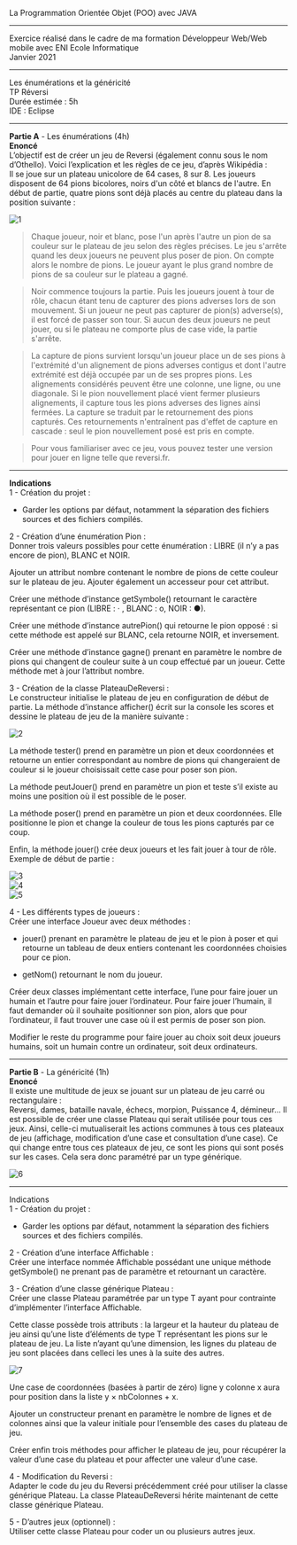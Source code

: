 La Programmation Orientée Objet (POO) avec JAVA  
***********************************************************************************
Exercice réalisé dans le cadre de ma formation Développeur Web/Web mobile avec ENI Ecole Informatique  
Janvier 2021  
***********************************************************************************
Les énumérations et la généricité    
TP Réversi    
Durée estimée : 5h  
IDE : Eclipse  
***********************************************************************************
__Partie A__ - Les énumérations (4h)   
__Enoncé__  
L’objectif est de créer un jeu de Reversi (également connu sous le nom d’Othello). Voici
l’explication et les règles de ce jeu, d’après Wikipédia :  
Il se joue sur un plateau unicolore de 64 cases, 8 sur 8. Les joueurs disposent de 64 pions
bicolores, noirs d'un côté et blancs de l'autre. En début de partie, quatre pions sont déjà
placés au centre du plateau dans la position suivante :  

![1](1.PNG)  

>Chaque joueur, noir et blanc, pose l'un après l'autre un pion de sa couleur sur le plateau de
jeu selon des règles précises. Le jeu s'arrête quand les deux joueurs ne peuvent plus poser
de pion. On compte alors le nombre de pions. Le joueur ayant le plus grand nombre de
pions de sa couleur sur le plateau a gagné.  

>Noir commence toujours la partie. Puis les joueurs jouent à tour de rôle, chacun étant tenu
de capturer des pions adverses lors de son mouvement. Si un joueur ne peut pas capturer
de pion(s) adverse(s), il est forcé de passer son tour. Si aucun des deux joueurs ne peut
jouer, ou si le plateau ne comporte plus de case vide, la partie s'arrête.  

>La capture de pions survient lorsqu'un joueur place un de ses pions à l'extrémité d'un
alignement de pions adverses contigus et dont l'autre extrémité est déjà occupée par un
de ses propres pions. Les alignements considérés peuvent être une colonne, une ligne, ou
une diagonale. Si le pion nouvellement placé vient fermer plusieurs alignements, il capture
tous les pions adverses des lignes ainsi fermées. La capture se traduit par le retournement
des pions capturés. Ces retournements n'entraînent pas d'effet de capture en cascade :
seul le pion nouvellement posé est pris en compte.  

>Pour vous familiariser avec ce jeu, vous pouvez tester une version pour jouer en ligne telle
que reversi.fr.  
*************************************************
__Indications__  
1 - Création du projet :  
- Garder les options par défaut, notamment la séparation des fichiers sources et
des fichiers compilés.  

2 - Création d’une énumération Pion :  
Donner trois valeurs possibles pour cette énumération : LIBRE (il n’y a pas encore de
pion), BLANC et NOIR.  

Ajouter un attribut nombre contenant le nombre de pions de cette couleur sur le
plateau de jeu. Ajouter également un accesseur pour cet attribut.  

Créer une méthode d’instance getSymbole() retournant le caractère représentant
ce pion (LIBRE : · , BLANC : o, NOIR : ●).  

Créer une méthode d’instance autrePion() qui retourne le pion opposé : si cette
méthode est appelé sur BLANC, cela retourne NOIR, et inversement.  

Créer une méthode d’instance gagne() prenant en paramètre le nombre de pions
qui changent de couleur suite à un coup effectué par un joueur. Cette méthode
met à jour l’attribut nombre.  

3 - Création de la classe PlateauDeReversi :  
Le constructeur initialise le plateau de jeu en configuration de début de partie.
La méthode d’instance afficher() écrit sur la console les scores et dessine le
plateau de jeu de la manière suivante :  

![2](2.PNG)  

La méthode tester() prend en paramètre un pion et deux coordonnées et
retourne un entier correspondant au nombre de pions qui changeraient de couleur
si le joueur choisissait cette case pour poser son pion.  

La méthode peutJouer() prend en paramètre un pion et teste s’il existe au moins
une position où il est possible de le poser.  

La méthode poser() prend en paramètre un pion et deux coordonnées. Elle
positionne le pion et change la couleur de tous les pions capturés par ce coup.  

Enfin, la méthode jouer() crée deux joueurs et les fait jouer à tour de rôle.  
Exemple de début de partie :  

![3](3.PNG)    
![4](4.PNG)  
![5](5.PNG)  

4 - Les différents types de joueurs :  
Créer une interface Joueur avec deux méthodes :  
- jouer() prenant en paramètre le plateau de jeu et le pion à poser et qui
retourne un tableau de deux entiers contenant les coordonnées choisies pour
ce pion.  

- getNom() retournant le nom du joueur.  

Créer deux classes implémentant cette interface, l’une pour faire jouer un humain
et l’autre pour faire jouer l’ordinateur. Pour faire jouer l’humain, il faut demander où
il souhaite positionner son pion, alors que pour l’ordinateur, il faut trouver une case
où il est permis de poser son pion.  

Modifier le reste du programme pour faire jouer au choix soit deux joueurs humains,
soit un humain contre un ordinateur, soit deux ordinateurs.  
**********************************************************************
__Partie B__ - La généricité (1h)      
__Enoncé__   
Il existe une multitude de jeux se jouant sur un plateau de jeu carré ou rectangulaire :  
Reversi, dames, bataille navale, échecs, morpion, Puissance 4, démineur… Il est possible de
créer une classe Plateau qui serait utilisée pour tous ces jeux. Ainsi, celle-ci mutualiserait les
actions communes à tous ces plateaux de jeu (affichage, modification d’une case et
consultation d’une case). Ce qui change entre tous ces plateaux de jeu, ce sont les pions
qui sont posés sur les cases. Cela sera donc paramétré par un type générique.  

![6](6.PNG) 
***************************************************************
Indications  
1 - Création du projet :  
- Garder les options par défaut, notamment la séparation des fichiers sources et
des fichiers compilés.  

2 - Création d’une interface Affichable :  
Créer une interface nommée Affichable possédant une unique méthode
getSymbole() ne prenant pas de paramètre et retournant un caractère.  

3 - Création d’une classe générique Plateau :  
Créer une classe Plateau paramétrée par un type T ayant pour contrainte
d’implémenter l’interface Affichable.  

Cette classe possède trois attributs : la largeur et la hauteur du plateau de jeu ainsi
qu’une liste d’éléments de type T représentant les pions sur le plateau de jeu. La
liste n’ayant qu’une dimension, les lignes du plateau de jeu sont placées dans celleci les unes à la suite des autres.

![7](7.PNG)  

Une case de coordonnées (basées à partir de zéro) ligne y colonne x aura pour
position dans la liste y × nbColonnes + x.  

Ajouter un constructeur prenant en paramètre le nombre de lignes et de colonnes
ainsi que la valeur initiale pour l’ensemble des cases du plateau de jeu.  

Créer enfin trois méthodes pour afficher le plateau de jeu, pour récupérer la valeur
d’une case du plateau et pour affecter une valeur d’une case.  

4 - Modification du Reversi :  
Adapter le code du jeu du Reversi précédemment créé pour utiliser la classe
générique Plateau. La classe PlateauDeReversi hérite maintenant de cette classe
générique Plateau.  

5 - D’autres jeux (optionnel) :  
Utiliser cette classe Plateau pour coder un ou plusieurs autres jeux.  

